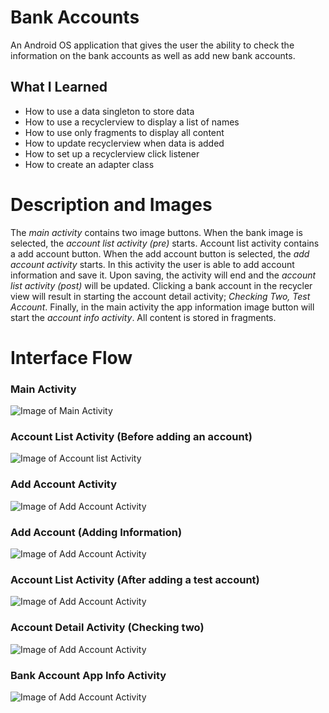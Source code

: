 # Bank Accounts

An Android OS application that gives the user the ability to check the information on the bank accounts as well as 
add new bank accounts.

## What I Learned

* How to use a data singleton to store data
* How to use a recyclerview to display a list of names
* How to use only fragments to display all content
* How to update recyclerview when data is added
* How to set up a recyclerview click listener
* How to create an adapter class

# Description and Images
The *main activity* contains two image buttons. When the bank image is selected, the *account list activity (pre)* starts. Account list activity contains a add account button. When the add account button is selected, the *add account activity* starts. In this activity the user is able to add account information and save it. Upon saving, the activity will end and the *account list activity (post)* will be updated. Clicking a bank account in the recycler view will result in starting the account detail activity; *Checking Two, Test Account*. Finally, in the main activity the app information image button will start the *account info activity*. All content is stored in fragments.

# Interface Flow
### Main Activity
![Image of Main Activity](https://negrt.github.io/cv/images/bkMainActivity.png)

### Account List Activity (Before adding an account)
![Image of Account list Activity](https://negrt.github.io/cv/images/bkAccountListActivity.png)

### Add Account Activity
![Image of Add Account Activity](https://negrt.github.io/cv/images/bkAddAccountActivity.png)

### Add Account (Adding Information)
![Image of Add Account Activity](https://negrt.github.io/cv/images/bkAddAccountInformation.png)

### Account List Activity (After adding a test account)
![Image of Add Account Activity](https://negrt.github.io/cv/images/bkAccountListActivityPost.png)

### Account Detail Activity (Checking two)
![Image of Add Account Activity](https://negrt.github.io/cv/images/bkAccountDetailActivityCheckingTwo.png)

### Bank Account App Info Activity
![Image of Add Account Activity](https://negrt.github.io/cv/images/bkAccountInfoActivity.png)
